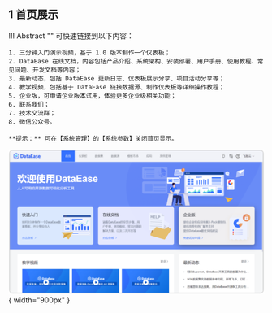 ## 1 首页展示

!!! Abstract ""
    可快速链接到以下内容：

    1. 三分钟入门演示视频，基于 1.0 版本制作一个仪表板； 
    2. DataEase 在线文档，内容包括产品介绍、系统架构、安装部署、用户手册、使用教程、常见问题、开发文档等内容；
    3. 最新动态，包括 DataEase 更新日志、仪表板展示分享、项目活动分享等；
    4. 教学视频，包括基于 DataEase 链接数据源、制作仪表板等详细操作教程；
    5. 企业版，可申请企业版本试用，体验更多企业级相关功能；
    6. 联系我们；
    7. 技术交流群；
    8. 微信公众号。

    **提示：** 可在【系统管理】的【系统参数】关闭首页显示。

![首页](../img/homepage/首页.png){ width="900px" }
